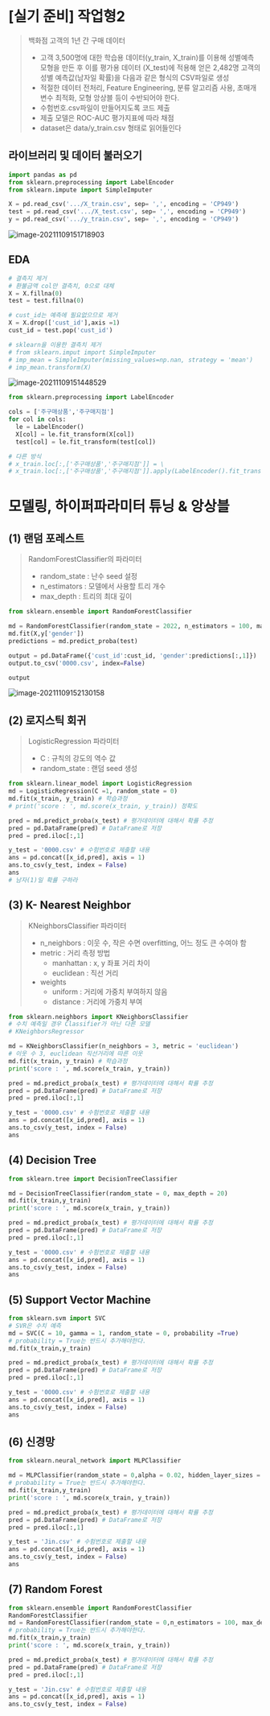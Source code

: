 # [실기 준비] 작업형2

> 백화점 고객의 1년 간 구매 데이터
>
> - 고객 3,500명에 대한 학습용 데이터(y_train, X_train)를 이용해 성별예측 모형을 만든 후 이를 평가용 데이터 (X_test)에 적용해 얻은 2,482명 고객의 성별 예측값(남자일 확률)을 다음과 같은 형식의 CSV파일로 생성
> - 적절한 데이터 전처리, Feature Engineering, 분류 알고리즘 사용, 초매개변수 최적화, 모형 앙상블 등이 수반되어야 한다.
> - 수험번호.csv파일이 만들어지도록 코드 제출
> - 제출 모델은 ROC-AUC 평가지표에 따라 채점
> - dataset은 data/y_train.csv 형태로 읽어들인다



## 라이브러리 및 데이터 불러오기

```python
import pandas as pd
from sklearn.preprocessing import LabelEncoder
from sklearn.impute import SimpleImputer

X = pd.read_csv('.../X_train.csv', sep= ',', encoding = 'CP949')
test = pd.read_csv('.../X_test.csv', sep= ',', encoding = 'CP949')
y = pd.read_csv('.../y_train.csv', sep= ',', encoding = 'CP949')
```

![image-20211109151718903](markdown-images/image-20211109151718903.png)



## EDA

```python
# 결측지 제거
# 환불금액 col만 결측치, 0으로 대체
X = X.fillna(0)
test = test.fillna(0)

# cust_id는 예측에 필요없으므로 제거
X = X.drop(['cust_id'],axis =1)
cust_id = test.pop('cust_id')

# sklearn을 이용한 결측치 제거
# from sklearn.imput import SimpleImputer
# imp_mean = SimpleImputer(missing_values=np.nan, strategy = 'mean')
# imp_mean.transform(X)
```

![image-20211109151448529](markdown-images/image-20211109151448529.png)

```python
from sklearn.preprocessing import LabelEncoder

cols = ['주구매상품','주구매지점']
for col in cols:
  le = LabelEncoder()
  X[col] = le.fit_transform(X[col])
  test[col] = le.fit_transform(test[col])

# 다른 방식
# x_train.loc[:,['주구매상품','주구매지점']] = \
# x_train.loc[:,['주구매상품','주구매지점']].apply(LabelEncoder().fit_transform)
```



# 모델링, 하이퍼파라미터 튜닝 & 앙상블



## (1) 랜덤 포레스트

> RandomForestClassifier의 파라미터
>
> - random_state : 난수 seed 설정
> - n_estimators : 모델에서 사용할 트리 개수
> - max_depth : 트리의 최대 깊이

```python
from sklearn.ensemble import RandomForestClassifier

md = RandomForestClassifier(random_state = 2022, n_estimators = 100, max_depth = 10)
md.fit(X,y['gender'])
predictions = md.predict_proba(test)

output = pd.DataFrame({'cust_id':cust_id, 'gender':predictions[:,1]})
output.to_csv('0000.csv', index=False)

output
```

![image-20211109152130158](markdown-images/image-20211109152130158.png)

## (2) 로지스틱 회귀

> LogisticRegression 파라미터
>
> - C : 규칙의 강도의 역수 값
> - random_state : 랜덤 seed 생성

```python
from sklearn.linear_model import LogisticRegression
md = LogisticRegression(C =1, random_state = 0)
md.fit(x_train, y_train) # 학습과정
# print('score : ', md.score(x_train, y_train)) 정확도

pred = md.predict_proba(x_test) # 평가데이터에 대해서 확률 추정
pred = pd.DataFrame(pred) # DataFrame로 저장
pred = pred.iloc[:,1] 

y_test = '0000.csv' # 수험번호로 제출할 내용
ans = pd.concat([x_id,pred], axis = 1)
ans.to_csv(y_test, index = False)
ans
# 남자(1)일 확률 구하라
```



## (3) K- Nearest Neighbor

> KNeighborsClassifier 파라미터
>
> - n_neighbors : 이웃 수, 작은 수면 overfitting, 어느 정도 큰 수여야 함
> - metric : 거리 측정 방법
>   - manhattan : x, y 좌표 거리 차이
>   - euclidean : 직선 거리
> - weights 
>   - uniform : 거리에 가중치 부여하지 않음
>   - distance : 거리에 가중치 부여

```python
from sklearn.neighbors import KNeighborsClassifier
# 수치 예측일 경우 Classifier가 아닌 다른 모델
# KNeighborsRegressor

md = KNeighborsClassifier(n_neighbors = 3, metric = 'euclidean')
# 이웃 수 3, euclidean 직선거리에 따른 이웃
md.fit(x_train, y_train) # 학습과정
print('score : ', md.score(x_train, y_train))

pred = md.predict_proba(x_test) # 평가데이터에 대해서 확률 추정
pred = pd.DataFrame(pred) # DataFrame로 저장
pred = pred.iloc[:,1] 

y_test = '0000.csv' # 수험번호로 제출할 내용
ans = pd.concat([x_id,pred], axis = 1)
ans.to_csv(y_test, index = False)
ans
```



## (4) Decision Tree

```python
from sklearn.tree import DecisionTreeClassifier

md = DecisionTreeClassifier(random_state = 0, max_depth = 20)
md.fit(x_train,y_train)
print('score : ', md.score(x_train, y_train))

pred = md.predict_proba(x_test) # 평가데이터에 대해서 확률 추정
pred = pd.DataFrame(pred) # DataFrame로 저장
pred = pred.iloc[:,1] 

y_test = '0000.csv' # 수험번호로 제출할 내용
ans = pd.concat([x_id,pred], axis = 1)
ans.to_csv(y_test, index = False)
ans
```



## (5) Support Vector Machine

```python
from sklearn.svm import SVC
# SVR은 수치 예측
md = SVC(C = 10, gamma = 1, random_state = 0, probability =True)
# probability = True는 반드시 추가해야한다.
md.fit(x_train,y_train)

pred = md.predict_proba(x_test) # 평가데이터에 대해서 확률 추정
pred = pd.DataFrame(pred) # DataFrame로 저장
pred = pred.iloc[:,1] 

y_test = '0000.csv' # 수험번호로 제출할 내용
ans = pd.concat([x_id,pred], axis = 1)
ans.to_csv(y_test, index = False)
ans
```



## (6) 신경망

```python
from sklearn.neural_network import MLPClassifier

md = MLPClassifier(random_state = 0,alpha = 0.02, hidden_layer_sizes = [100])
# probability = True는 반드시 추가해야한다.
md.fit(x_train,y_train)
print('score : ', md.score(x_train, y_train))

pred = md.predict_proba(x_test) # 평가데이터에 대해서 확률 추정
pred = pd.DataFrame(pred) # DataFrame로 저장
pred = pred.iloc[:,1] 

y_test = 'Jin.csv' # 수험번호로 제출할 내용
ans = pd.concat([x_id,pred], axis = 1)
ans.to_csv(y_test, index = False)
ans
```



## (7) Random Forest

```python
from sklearn.ensemble import RandomForestClassifier
RandomForestClassifier
md = RandomForestClassifier(random_state = 0,n_estimators = 100, max_depth = 10)
# probability = True는 반드시 추가해야한다.
md.fit(x_train,y_train)
print('score : ', md.score(x_train, y_train))

pred = md.predict_proba(x_test) # 평가데이터에 대해서 확률 추정
pred = pd.DataFrame(pred) # DataFrame로 저장
pred = pred.iloc[:,1] 

y_test = 'Jin.csv' # 수험번호로 제출할 내용
ans = pd.concat([x_id,pred], axis = 1)
ans.to_csv(y_test, index = False)
```

